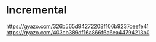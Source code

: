 # Incremental
https://gyazo.com/326b565d94272208f106b9237ceefe41
https://gyazo.com/403cb389df16a866f6a6ea44794213b0
